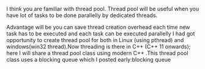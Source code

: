 I think you are familiar with thread pool.
Thread pool will be useful when you have lot of tasks to be done parallelly by dedicated threads.

Advantage will be you can save thread creation overhead each time new task has to be executed and each task can be executed parallelly
I had got opportunity to create thread pool for both in Linux (using pthread) and windows(win32 thread).Now threading is there in C++ (C++ 11 onwards); here I will share a thread pool class using modern C++ .This thread pool class uses a blocking queue which I posted early:blocking queue